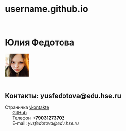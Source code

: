 # username.github.io
<!doctype html>
<html>
<head>
 <meta charset="utf-8">
 <title>Моя личная страничка</title>
<left><h1>Юлия Федотова</h1></left>
<left><img alt="Это я" width="15%" src="me.jpg"></left>
<br/>
      <h2>Контакты: yusfedotova@edu.hse.ru</h2>
Страничка <a href=https://vk.com/id119563938/>vkontakte</a>
 <br/>
      <a href=https://github.com/username>GitHub</a>
 <br/>
      Телефон: <b>+79031273702</b>
<br/>
      E-mail: <i>yusfedotova@edu.hse.ru</i>
 </body>
  </html>
